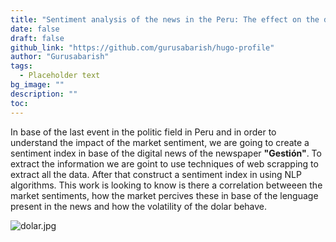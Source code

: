 ```yaml
---
title: "Sentiment analysis of the news in the Peru: The effect on the dolar"
date: false
draft: false
github_link: "https://github.com/gurusabarish/hugo-profile"
author: "Gurusabarish"
tags:
  - Placeholder text
bg_image: ""
description: ""
toc: 
---
```


In base of the last event in the politic field in Peru and in order to understand the impact of the market sentiment, we are going to create a sentiment index in base of the digital news of the newspaper **"Gestión"**. To extract the information we are goint to use techniques of web scrapping to extract all the data. After that construct a sentiment index in using NLP algorithms. This work is looking to know is there a correlation betweeen the market sentiments, how the market percives these in base of the lenguage present in the news and how the volatility of the dolar behave. 

![dolar.jpg](https://encrypted-tbn0.gstatic.com/images?q=tbn:ANd9GcT_pPW5V_UCxIhrUkkZPwqCLvEmNcBP6Pd0NA&usqp=CAU)

